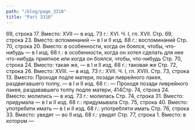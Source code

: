 ```yaml
---
path: "/blog/page_3310"
title: "Part 3310"
---
```


 69, строка 17.
Вместо: XVII — в изд. 73 г.: XVI.
Ч. I, гл. XVII.
Стр. 69, строка 23.
Вместо: вспоминаний — в I и II изд. 68 г.: воспоминаний
Стр. 70, строка 20.
Вместо: в особенности, когда он боялся, чтобы, что-нибудь — в I изд. 68 г.: в особенности, когда он хотел сделать для нее что-нибудь приятное или когда он боялся, чтобы, что-нибудь
Стр. 70, строка 24.
Вместо: такая же, — в I и II изд. 68 г.: таковая же
Стр. 72, строка 26.
Вместо: XVIII. — в изд. 73 г.: XVII.
Ч. I, гл. XVIII.
Стр. 73, строка 13.
Вместо: Проходя подле матери, позади ливрейного лакея, раздвигавшего толпу, — в I и II изд. 68 г.: — Проходя позади ливрейного лакея, раздававшего толпу подле матери,
414Стр. 74, строка 24.
Вместо: молились — в изд. 73 г.: молилась
Стр. 74, строка 31.
Вместо: придумала — в I и II изд. 68 г.: придумывала
Стр. 75, строка 40.
Вместо: употребити имать — в I и II изд. 68 г.: употребляти имать
Стр. 76, строка 33.
Вместо: уведят — во II изд. 68 г.: увидят
Стр. 77, строка 1.
Вместо: в котором —
